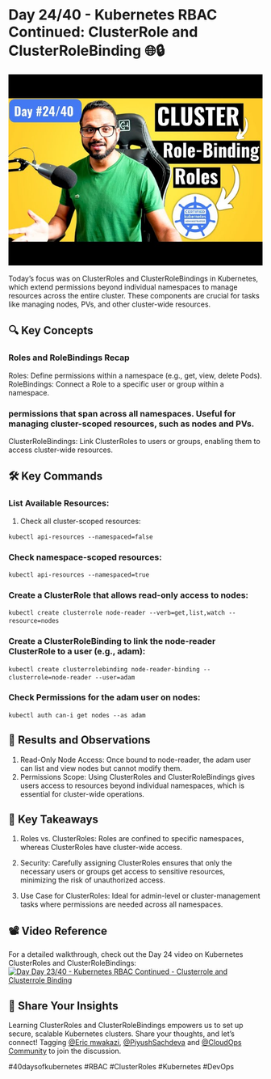 # Day 24/40 - Kubernetes RBAC Continued: ClusterRole and ClusterRoleBinding 🌐🔒

<img src='./assets/24.png'>

Today’s focus was on ClusterRoles and ClusterRoleBindings in Kubernetes, which extend permissions beyond individual namespaces to manage resources across the entire cluster. These components are crucial for tasks like managing nodes, PVs, and other cluster-wide resources.

## 🔍 Key Concepts
### Roles and RoleBindings Recap
Roles: Define permissions within a namespace (e.g., get, view, delete Pods).
    RoleBindings: Connect a Role to a specific user or group within a namespace.

### permissions that span across all namespaces. Useful for managing cluster-scoped resources, such as nodes and PVs.

ClusterRoleBindings: Link ClusterRoles to users or groups, enabling them to access cluster-wide resources.

## 🛠️ Key Commands

### List Available Resources:
1. Check all cluster-scoped resources:
```
kubectl api-resources --namespaced=false
```
### Check namespace-scoped resources:
```
kubectl api-resources --namespaced=true
```
### Create a ClusterRole that allows read-only access to nodes:
```
kubectl create clusterrole node-reader --verb=get,list,watch --resource=nodes
```

### Create a ClusterRoleBinding to link the node-reader ClusterRole to a user (e.g., adam):
```
kubectl create clusterrolebinding node-reader-binding --clusterrole=node-reader --user=adam
```
### Check Permissions for the adam user on nodes:
```
kubectl auth can-i get nodes --as adam
```

## 📝 Results and Observations

1. Read-Only Node Access: Once bound to node-reader, the adam user can list and view nodes but cannot modify them.
2. Permissions Scope: Using ClusterRoles and ClusterRoleBindings gives users access to resources beyond individual namespaces, which is essential for cluster-wide operations.

## 🔑 Key Takeaways

1. Roles vs. ClusterRoles: Roles are confined to specific namespaces, whereas ClusterRoles have cluster-wide access.

2. Security: Carefully assigning ClusterRoles ensures that only the necessary users or groups get access to sensitive resources, minimizing the risk of unauthorized access.

3. Use Case for ClusterRoles: Ideal for admin-level or cluster-management tasks where permissions are needed across all namespaces.

## 📽️ Video Reference

For a detailed walkthrough, check out the Day 24 video on Kubernetes ClusterRoles and ClusterRoleBindings:
[![Day Day 23/40 - Kubernetes RBAC Continued - Clusterrole and Clusterrole Binding ](https://img.youtube.com/vi/DswQe7shSa4/sddefault.jpg)](https://youtu.be/DswQe7shSa4)

## 🔗 Share Your Insights

Learning ClusterRoles and ClusterRoleBindings empowers us to set up secure, scalable Kubernetes clusters. Share your thoughts, and let’s connect! Tagging [@Eric mwakazi](https://www.linkedin.com/in/eric-mwakazi), [@PiyushSachdeva](https://www.linkedin.com/in/piyush-sachdeva) and [@CloudOps Community](https://www.linkedin.com/company/thecloudopscomm) to join the discussion.

#40daysofkubernetes #RBAC #ClusterRoles #Kubernetes #DevOps
